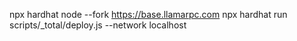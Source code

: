 npx hardhat node --fork https://base.llamarpc.com
npx hardhat run scripts/_total/deploy.js --network localhost